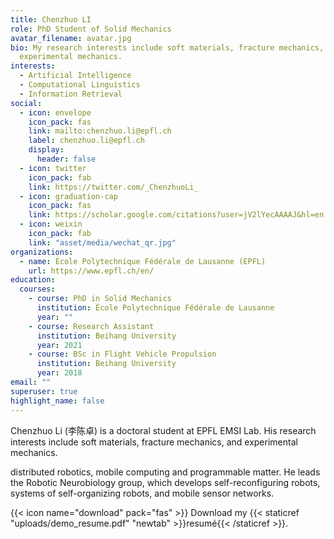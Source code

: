 ```yaml
---
title: Chenzhuo LI
role: PhD Student of Solid Mechanics
avatar_filename: avatar.jpg
bio: My research interests include soft materials, fracture mechanics, and
  experimental mechanics.
interests:
  - Artificial Intelligence
  - Computational Linguistics
  - Information Retrieval
social:
  - icon: envelope
    icon_pack: fas
    link: mailto:chenzhuo.li@epfl.ch
    label: chenzhuo.li@epfl.ch
    display:
      header: false
  - icon: twitter
    icon_pack: fab
    link: https://twitter.com/_ChenzhuoLi_
  - icon: graduation-cap
    icon_pack: fas
    link: https://scholar.google.com/citations?user=jV2lYecAAAAJ&hl=en
  - icon: weixin
    icon_pack: fab
    link: "asset/media/wechat_qr.jpg"
organizations:
  - name: École Polytechnique Fédérale de Lausanne (EPFL)
    url: https://www.epfl.ch/en/
education:
  courses:
    - course: PhD in Solid Mechanics
      institution: École Polytechnique Fédérale de Lausanne
      year: ""
    - course: Research Assistant
      institution: Beihang University
      year: 2021
    - course: BSc in Flight Vehicle Propulsion
      institution: Beihang University
      year: 2018
email: ""
superuser: true
highlight_name: false
---
```

Chenzhuo Li (李陈卓) is a doctoral student at EPFL EMSI Lab. His research interests include soft materials, fracture mechanics, and experimental mechanics.

distributed robotics, mobile computing and programmable matter. He leads the Robotic Neurobiology group, which develops self-reconfiguring robots, systems of self-organizing robots, and mobile sensor networks.

{{< icon name="download" pack="fas" >}} Download my {{< staticref "uploads/demo_resume.pdf" "newtab" >}}resumé{{< /staticref >}}.
